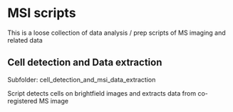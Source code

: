 # MSI scripts

This is a loose collection of data analysis / prep scripts of MS imaging and related data


## Cell detection and Data extraction

Subfolder: cell_detection_and_msi_data_extraction

Script detects cells on brightfield images and extracts data from co-registered MS image

